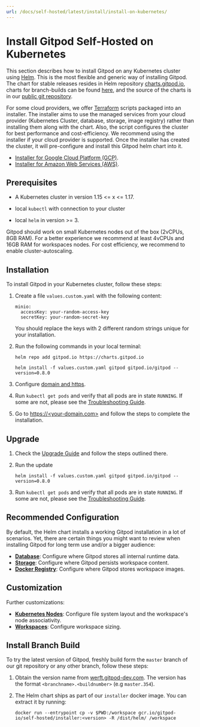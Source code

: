 ```yaml
---
url: /docs/self-hosted/latest/install/install-on-kubernetes/
---
```


# Install Gitpod Self-Hosted on Kubernetes

This section describes how to install Gitpod on any Kubernetes cluster using [Helm](https://helm.sh). This is the most flexible and generic way of installing Gitpod. The chart for stable releases resides in Helm repository [charts.gitpod.io](https://charts.gitpod.io), charts for branch-builds can be found [here](#install-branch-build), and the source of the charts is in our [public git repository](https://github.com/gitpod-io/gitpod/blob/master/chart/).

For some cloud providers, we offer [Terraform](https://www.terraform.io/) scripts packaged into an installer. The installer aims to use the managed services from your cloud provider (Kubernetes Cluster, database, storage, image registry) rather than installing them along with the chart. Also, the script configures the cluster for best performance and cost-efficiency. We recommend using the installer if your cloud provider is supported. Once the installer has created the cluster, it will pre-configure and install this Gitpod helm chart into it.
* [Installer for Google Cloud Platform (GCP)](../install-on-gcp-script/).
* [Installer for Amazon Web Services (AWS)](../install-on-aws-script/).

## Prerequisites

 * A Kubernetes cluster in version 1.15 <= x <= 1.17.

 * local `kubectl` with connection to your cluster

 * local `helm` in version >= 3.

 Gitpod should work on small Kubernetes nodes out of the box (2vCPUs, 8GB RAM). For a better experience we recommend at least 4vCPUs and 16GB RAM for workspaces nodes. For cost efficiency, we recommend to enable cluster-autoscaling.

## Installation

To install Gitpod in your Kubernetes cluster, follow these steps:

1. Create a file `values.custom.yaml` with the following content:
   ```
   minio:
     accessKey: your-random-access-key
     secretKey: your-random-secret-key
   ```
   You should replace the keys with 2 different random strings unique for your installation.

1. Run the following commands in your local terminal:
    ```console
    helm repo add gitpod.io https://charts.gitpod.io

    helm install -f values.custom.yaml gitpod gitpod.io/gitpod --version=0.8.0
    ```

1. Configure [domain and https](../configure-ingress/).

1. Run `kubectl get pods` and verify that all pods are in state `RUNNING`. If some are not, please see the [Troubleshooting Guide](../troubleshooting/).

1. Go to [https://\<your-domain.com\>](https://\<your-domain.com\>) and follow the steps to complete the installation.


## Upgrade

 1. Check the [Upgrade Guide](../upgrade/) and follow the steps outlined there.

 1. Run the update
    ```console
    helm install -f values.custom.yaml gitpod gitpod.io/gitpod --version=0.8.0
    ```

 1. Run `kubectl get pods` and verify that all pods are in state `RUNNING`. If some are not, please see the [Troubleshooting Guide](../troubleshooting/).


## Recommended Configuration

By default, the Helm chart installs a working Gitpod installation in a lot of scenarios. Yet, there are certain things you might want to review when installing Gitpod for long term use and/or a bigger audience:
* [**Database**](../database/): Configure where Gitpod stores all internal runtime data.
* [**Storage**](../storage/): Configure where Gitpod persists workspace content.
* [**Docker Registry**](../docker-registry/): Configure where Gitpod stores workspace images.

## Customization

Further customizations:
* [**Kubernetes Nodes**](../nodes/): Configure file system layout and the workspace's node associativity.
* [**Workspaces**](../workspaces/): Configure workspace sizing.

## Install Branch Build

To try the latest version of Gitpod, freshly build form the `master` branch of our git repository or any other branch, follow these steps:

1. Obtain the version name from [werft.gitpod-dev.com](https://werft.gitpod-dev.com/). The version has the format `<branchname>.<buildnumber>` (e.g  `master.354`).

2. The Helm chart ships as part of our `installer` docker image. You can extract it by running:
    ```console
    docker run --entrypoint cp -v $PWD:/workspace gcr.io/gitpod-io/self-hosted/installer:<version> -R /dist/helm/ /workspace
    ```
